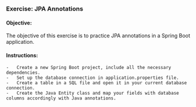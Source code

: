### Exercise: JPA Annotations 

#### Objective: 
The objective of this exercise is to practice JPA annotations in a Spring Boot application.

#### Instructions:
    -	Create a new Spring Boot project, include all the necessary dependencies.
    -	Set up the database connection in application.properties file.
    -	Create a table in a SQL file and open it in your current database connection.
    -	Create the Java Entity class and map your fields with database columns accordingly with Java annotations.
